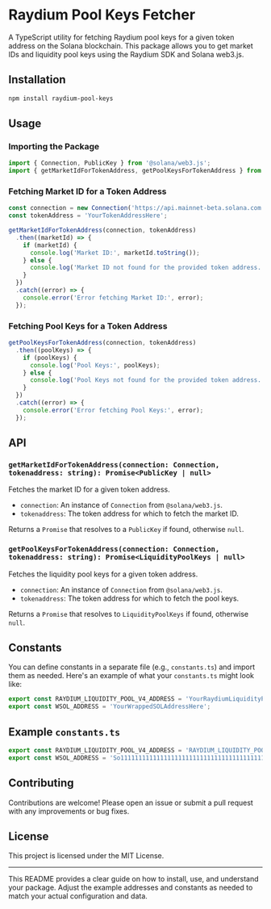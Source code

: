 # Raydium Pool Keys Fetcher

A TypeScript utility for fetching Raydium pool keys for a given token address on the Solana blockchain. This package allows you to get market IDs and liquidity pool keys using the Raydium SDK and Solana web3.js.

## Installation

```bash
npm install raydium-pool-keys
```

## Usage

### Importing the Package

```typescript
import { Connection, PublicKey } from '@solana/web3.js';
import { getMarketIdForTokenAddress, getPoolKeysForTokenAddress } from 'raydium-pool-keys';
```

### Fetching Market ID for a Token Address

```typescript
const connection = new Connection('https://api.mainnet-beta.solana.com');
const tokenAddress = 'YourTokenAddressHere';

getMarketIdForTokenAddress(connection, tokenAddress)
  .then((marketId) => {
    if (marketId) {
      console.log('Market ID:', marketId.toString());
    } else {
      console.log('Market ID not found for the provided token address.');
    }
  })
  .catch((error) => {
    console.error('Error fetching Market ID:', error);
  });
```

### Fetching Pool Keys for a Token Address

```typescript
getPoolKeysForTokenAddress(connection, tokenAddress)
  .then((poolKeys) => {
    if (poolKeys) {
      console.log('Pool Keys:', poolKeys);
    } else {
      console.log('Pool Keys not found for the provided token address.');
    }
  })
  .catch((error) => {
    console.error('Error fetching Pool Keys:', error);
  });
```

## API

### `getMarketIdForTokenAddress(connection: Connection, tokenaddress: string): Promise<PublicKey | null>`

Fetches the market ID for a given token address.

- `connection`: An instance of `Connection` from `@solana/web3.js`.
- `tokenaddress`: The token address for which to fetch the market ID.

Returns a `Promise` that resolves to a `PublicKey` if found, otherwise `null`.

### `getPoolKeysForTokenAddress(connection: Connection, tokenaddress: string): Promise<LiquidityPoolKeys | null>`

Fetches the liquidity pool keys for a given token address.

- `connection`: An instance of `Connection` from `@solana/web3.js`.
- `tokenaddress`: The token address for which to fetch the pool keys.

Returns a `Promise` that resolves to `LiquidityPoolKeys` if found, otherwise `null`.

## Constants

You can define constants in a separate file (e.g., `constants.ts`) and import them as needed. Here's an example of what your `constants.ts` might look like:

```typescript
export const RAYDIUM_LIQUIDITY_POOL_V4_ADDRESS = 'YourRaydiumLiquidityPoolV4AddressHere';
export const WSOL_ADDRESS = 'YourWrappedSOLAddressHere';
```

## Example `constants.ts`

```typescript
export const RAYDIUM_LIQUIDITY_POOL_V4_ADDRESS = 'RAYDIUM_LIQUIDITY_POOL_V4_ADDRESS_HERE';
export const WSOL_ADDRESS = 'So11111111111111111111111111111111111111112';
```

## Contributing

Contributions are welcome! Please open an issue or submit a pull request with any improvements or bug fixes.

## License

This project is licensed under the MIT License.

---

This README provides a clear guide on how to install, use, and understand your package. Adjust the example addresses and constants as needed to match your actual configuration and data.